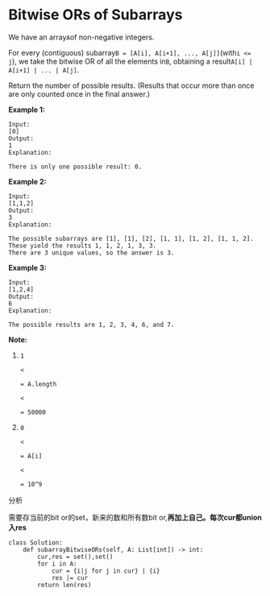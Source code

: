 # Bitwise ORs of Subarrays

We have an array`A`of non-negative integers.

For every \(contiguous\) subarray`B = [A[i], A[i+1], ..., A[j]]`\(with`i <= j`\), we take the bitwise OR of all the elements in`B`, obtaining a result`A[i] | A[i+1] | ... | A[j]`.

Return the number of possible results. \(Results that occur more than once are only counted once in the final answer.\)

**Example 1:**

```text
Input: 
[0]
Output: 
1
Explanation: 

There is only one possible result: 0.
```

**Example 2:**

```text
Input: 
[1,1,2]
Output: 
3
Explanation: 

The possible subarrays are [1], [1], [2], [1, 1], [1, 2], [1, 1, 2].
These yield the results 1, 1, 2, 1, 3, 3.
There are 3 unique values, so the answer is 3.
```

**Example 3:**

```text
Input: 
[1,2,4]
Output: 
6
Explanation: 

The possible results are 1, 2, 3, 4, 6, and 7.
```

**Note:**

1. `1`

   `<`

   `= A.length`

   `<`

   `= 50000`

2. `0`

   `<`

   `= A[i]`

   `<`

   `= 10^9`

分析

需要存当前的bit or的set，新来的数和所有数bit or,**再加上自己。每次cur都union 入res**

```text
class Solution:
    def subarrayBitwiseORs(self, A: List[int]) -> int:        
        cur,res = set(),set()
        for i in A:
            cur = {i|j for j in cur} | {i}
            res |= cur
        return len(res)
```

